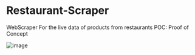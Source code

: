 # Restaurant-Scraper
WebScraper For the live data of products from restaurants
POC: Proof of Concept

![image](https://github.com/YABOIpy/Restaurant-Scraper/assets/110062350/2e4904e1-4427-4521-af2c-82b5da3812fc)
